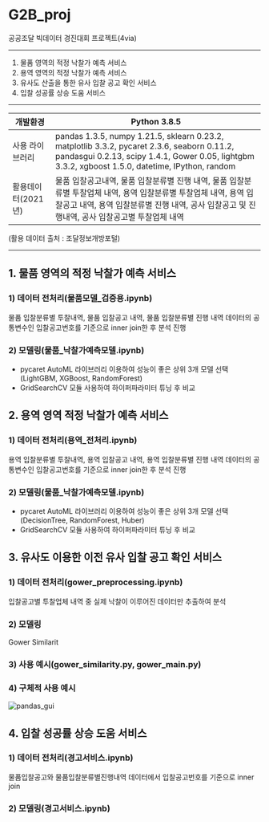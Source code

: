 # G2B_proj
공공조달 빅데이터 경진대회 프로젝트(4via)

---

1) 물품 영역의 적정 낙찰가 예측 서비스
2) 용역 영역의 적정 낙찰가 예측 서비스 
3) 유사도 산출을 통한 유사 입찰 공고 확인 서비스
4) 입찰 성공률 상승 도움 서비스

---

|개발환경|Python 3.8.5|
|---|---|
|사용 라이브러리|pandas 1.3.5, numpy 1.21.5, sklearn 0.23.2, matplotlib 3.3.2, pycaret 2.3.6, seaborn 0.11.2, pandasgui 0.2.13, scipy 1.4.1, Gower 0.05, lightgbm 3.3.2, xgboost 1.5.0, datetime, IPython, random|
|활용데이터(2021년)|물품 입찰공고내역, 물품 입찰분류별 진행 내역, 물품 입찰분류별 투찰업체 내역, 용역 입찰분류별 투찰업체 내역, 용역 입찰공고 내역, 용역 입찰분류별 진행 내역, 공사 입찰공고 및 진행내역, 공사 입찰공고별 투찰업체 내역|


(활용 데이터 출처 : 조달정보개방포털)

---

## 1. 물품 영역의 적정 낙찰가 예측 서비스
  ### 1) 데이터 전처리(물품모델_검증용.ipynb)
물품 입찰분류별 투찰내역, 물품 입찰공고 내역, 물품 입찰분류별 진행 내역 데이터의 공통변수인 입찰공고번호를      기준으로 inner join한 후 분석 진행
  ### 2) 모델링(물품_낙찰가예측모델.ipynb)
- pycaret AutoML 라이브러리 이용하여 성능이 좋은 상위 3개 모델 선택(LightGBM, XGBoost, RandomForest)
- GridSearchCV 모듈 사용하여 하이퍼파라미터 튜닝 후 비교

## 2. 용역 영역 적정 낙찰가 예측 서비스
  ### 1) 데이터 전처리(용역_전처리.ipynb)
용역 입찰분류별 투찰내역, 용역 입찰공고 내역, 용역 입찰분류별 진행 내역 데이터의 공통변수인 입찰공고번호를      기준으로 inner join한 후 분석 진행
  ### 2) 모델링(물품_낙찰가예측모델.ipynb)
- pycaret AutoML 라이브러리 이용하여 성능이 좋은 상위 3개 모델 선택(DecisionTree, RandomForest, Huber)
- GridSearchCV 모듈 사용하여 하이퍼파라미터 튜닝 후 비교

## 3. 유사도 이용한 이전 유사 입찰 공고 확인 서비스
  ### 1) 데이터 전처리(gower_preprocessing.ipynb)
입찰공고별 투찰업체 내역 중 실제 낙찰이 이루어진 데이터만 추출하여 분석
  ### 2) 모델링
Gower Similarit
  ### 3) 사용 예시(gower_similarity.py, gower_main.py)
  ### 4) 구체적 사용 예시
  ![pandas_gui](https://user-images.githubusercontent.com/47842737/197942580-c0e544ff-dd55-4cc1-84ee-260a181fb1ef.png)

  
## 4. 입찰 성공률 상승 도움 서비스
  ### 1) 데이터 전처리(경고서비스.ipynb)
물품입찰공고와 물품입찰분류별진행내역 데이터에서 입찰공고번호를 기준으로 inner join
  ### 2) 모델링(경고서비스.ipynb)

  
